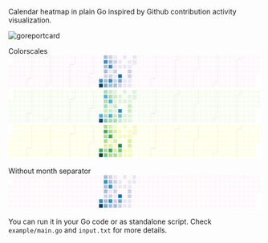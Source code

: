 Calendar heatmap in plain Go inspired by Github contribution activity visualization.

![goreportcard](https://goreportcard.com/badge/github.com/nikolaydubina/calendarheatmap)

Colorscales
![PuBu9](example/chart_PuBu9.png)
![GnBu9](example/chart_GnBu9.png)
![YlGn9](example/chart_YlGn9.png)

Without month separator
![PuBu9_noseparator](example/chart_PuBu9_noseparator.png)

You can run it in your Go code or as standalone script. 
Check `example/main.go` and `input.txt` for more details.
